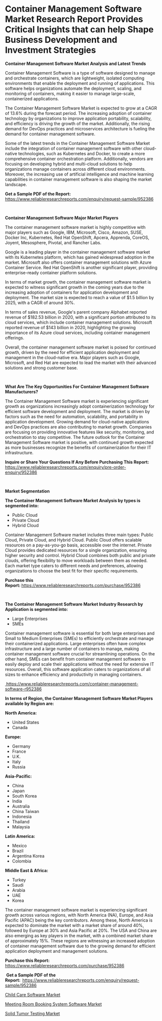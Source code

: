 <p><h1>Container Management Software Market Research Report Provides Critical Insights that can help Shape Business Development and Investment Strategies</h1></p><p><strong>Container Management Software Market Analysis and Latest Trends</strong></p>
<p><p>Container Management Software is a type of software designed to manage and orchestrate containers, which are lightweight, isolated computing environments that enable the deployment and running of applications. This software helps organizations automate the deployment, scaling, and monitoring of containers, making it easier to manage large-scale, containerized applications.</p><p>The Container Management Software Market is expected to grow at a CAGR of 13.6% during the forecast period. The increasing adoption of container technology by organizations to improve application portability, scalability, and efficiency is driving the growth of the market. Additionally, the rising demand for DevOps practices and microservices architecture is fueling the demand for container management software.</p><p>Some of the latest trends in the Container Management Software Market include the integration of container management software with other cloud-native technologies, such as Kubernetes and Docker, to create a more comprehensive container orchestration platform. Additionally, vendors are focusing on developing hybrid and multi-cloud solutions to help organizations manage containers across different cloud environments. Moreover, the increasing use of artificial intelligence and machine learning capabilities in container management software is also shaping the market landscape.</p></p>
<p><strong>Get a Sample PDF of the Report:&nbsp;</strong> <a href="https://www.reliableresearchreports.com/enquiry/request-sample/952386">https://www.reliableresearchreports.com/enquiry/request-sample/952386</a></p>
<p>&nbsp;</p>
<p><strong>Container Management Software Major Market Players</strong></p>
<p><p>The container management software market is highly competitive with major players such as Google, IBM, Microsoft, Cisco, Amazon, SUSE, Docker Inc, Kubernetes, Red Hat OpenShift, Apcera, Apprenda, CoreOS, Joyent, Mesosphere, Pivotal, and Rancher Labs.</p><p>Google is a leading player in the container management software market with its Kubernetes platform, which has gained widespread adoption in the market. Microsoft also offers container management solutions with Azure Container Service. Red Hat OpenShift is another significant player, providing enterprise-ready container platform solutions.</p><p>In terms of market growth, the container management software market is expected to witness significant growth in the coming years due to the increasing adoption of containers for application development and deployment. The market size is expected to reach a value of $1.5 billion by 2025, with a CAGR of around 30%.</p><p>In terms of sales revenue, Google's parent company Alphabet reported revenue of $182.53 billion in 2020, with a significant portion attributed to its cloud services, which include container management solutions. Microsoft reported revenue of $143 billion in 2020, highlighting the growing importance of its Azure cloud services, including container management offerings.</p><p>Overall, the container management software market is poised for continued growth, driven by the need for efficient application deployment and management in the cloud-native era. Major players such as Google, Microsoft, and Red Hat are expected to lead the market with their advanced solutions and strong customer base.</p></p>
<p>&nbsp;</p>
<p><strong>What Are The Key Opportunities For Container Management Software Manufacturers?</strong></p>
<p><p>The Container Management Software market is experiencing significant growth as organizations increasingly adopt containerization technology for efficient software development and deployment. The market is driven by factors such as the need for automation, scalability, and portability in application development. Growing demand for cloud-native applications and DevOps practices are also contributing to market growth. Companies are focusing on providing innovative features like security, monitoring, and orchestration to stay competitive. The future outlook for the Container Management Software market is positive, with continued growth expected as more businesses recognize the benefits of containerization for their IT infrastructure.</p></p>
<p><strong>Inquire or Share Your Questions If Any Before Purchasing This Report:</strong> <a href="https://www.reliableresearchreports.com/enquiry/pre-order-enquiry/952386">https://www.reliableresearchreports.com/enquiry/pre-order-enquiry/952386</a></p>
<p>&nbsp;</p>
<p><strong>Market Segmentation</strong></p>
<p><strong>The Container Management Software Market Analysis by types is segmented into:</strong></p>
<p><ul><li>Public Cloud</li><li>Private Cloud</li><li>Hybrid Cloud</li></ul></p>
<p><p>Container Management Software market includes three main types: Public Cloud, Private Cloud, and Hybrid Cloud. Public Cloud offers scalable resources on a pay-as-you-go basis, accessible over the internet. Private Cloud provides dedicated resources for a single organization, ensuring higher security and control. Hybrid Cloud combines both public and private clouds, offering flexibility to move workloads between them as needed. Each market type caters to different needs and preferences, allowing organizations to choose the best fit for their specific requirements.</p></p>
<p><strong>Purchase this Report:&nbsp;</strong><a href="https://www.reliableresearchreports.com/purchase/952386">https://www.reliableresearchreports.com/purchase/952386</a></p>
<p>&nbsp;</p>
<p><strong>The Container Management Software Market Industry Research by Application is segmented into:</strong></p>
<p><ul><li>Large Enterprises</li><li>SMEs</li></ul></p>
<p><p>Container management software is essential for both large enterprises and Small to Medium Enterprises (SMEs) to efficiently orchestrate and manage their containerized applications. Large enterprises often have complex infrastructure and a large number of containers to manage, making container management software crucial for streamlining operations. On the other hand, SMEs can benefit from container management software to easily deploy and scale their applications without the need for extensive IT resources. Overall, this software application caters to organizations of all sizes to enhance efficiency and productivity in managing containers.</p></p>
<p><a href="https://www.reliableresearchreports.com/container-management-software-r952386">&nbsp;https://www.reliableresearchreports.com/container-management-software-r952386</a></p>
<p><strong>In terms of Region, the Container Management Software Market Players available by Region are:</strong></p>
<p>
    <p> <strong> North America: </strong>
        <ul>
            <li>United States</li>
            <li>Canada</li>
        </ul>
        </p> 
    <p> <strong> Europe: </strong>
        <ul>
            <li>Germany</li>
            <li>France</li>
            <li>U.K.</li>
            <li>Italy</li>
            <li>Russia</li>
        </ul>
        </p> 
    <p> <strong> Asia-Pacific: </strong>
        <ul>
            <li>China</li>
            <li>Japan</li>
            <li>South Korea</li>
            <li>India</li>
            <li>Australia</li>
            <li>China Taiwan</li>
            <li>Indonesia</li>
            <li>Thailand</li>
            <li>Malaysia</li>
        </ul>
        </p> 
    <p> <strong> Latin America: </strong>
        <ul>
            <li>Mexico</li>
            <li>Brazil</li>
            <li>Argentina Korea</li>
            <li>Colombia</li>
        </ul>
        </p> 
    <p> <strong> Middle East & Africa: </strong>
        <ul>
            <li>Turkey</li>
            <li>Saudi</li>
            <li>Arabia</li>
            <li>UAE</li>
            <li>Korea</li>
        </ul>
    </p>
    </p>
<p><p>The container management software market is experiencing significant growth across various regions, with North America (NA), Europe, and Asia Pacific (APAC) being the key contributors. Among these, North America is expected to dominate the market with a market share of around 40%, followed by Europe at 30% and Asia Pacific at 20%. The USA and China are also emerging as key players in the market, with a combined market share of approximately 15%. These regions are witnessing an increased adoption of container management software due to the growing demand for efficient application deployment and management solutions.</p></p>
<p><strong>Purchase this Report: </strong><a href="https://www.reliableresearchreports.com/purchase/952386">https://www.reliableresearchreports.com/purchase/952386</a></p>
<p>&nbsp;<strong>Get a Sample PDF of the Report:&nbsp;&nbsp;</strong><a href="https://www.reliableresearchreports.com/enquiry/request-sample/952386">https://www.reliableresearchreports.com/enquiry/request-sample/952386</a></p>
<p><strong></strong></p>
<p><p><a href="https://www.linkedin.com/pulse/child-care-software-market-report-reveals-latest-trends-growth-57zpe?trackingId=Fdk7u7zGlatauZeq7t5LKw%3D%3D">Child Care Software Market</a></p><p><a href="https://www.linkedin.com/pulse/meeting-room-booking-system-software-market-report-reveals-latest-s3p3e?trackingId=3fTtlVT3Cv4w0lOYSCRLGA%3D%3D">Meeting Room Booking System Software Market</a></p><p><a href="https://www.linkedin.com/pulse/solid-tumor-testing-market-size-trends-complete-industry-overview-cgyde?trackingId=MSta2agERuhonxCIf6wVNA%3D%3D">Solid Tumor Testing Market</a></p></p>